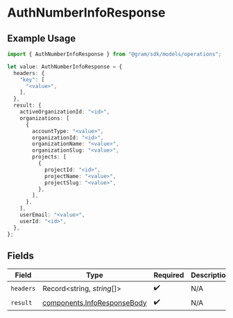 # AuthNumberInfoResponse

## Example Usage

```typescript
import { AuthNumberInfoResponse } from "@gram/sdk/models/operations";

let value: AuthNumberInfoResponse = {
  headers: {
    "key": [
      "<value>",
    ],
  },
  result: {
    activeOrganizationId: "<id>",
    organizations: [
      {
        accountType: "<value>",
        organizationId: "<id>",
        organizationName: "<value>",
        organizationSlug: "<value>",
        projects: [
          {
            projectId: "<id>",
            projectName: "<value>",
            projectSlug: "<value>",
          },
        ],
      },
    ],
    userEmail: "<value>",
    userId: "<id>",
  },
};
```

## Fields

| Field                                                                      | Type                                                                       | Required                                                                   | Description                                                                |
| -------------------------------------------------------------------------- | -------------------------------------------------------------------------- | -------------------------------------------------------------------------- | -------------------------------------------------------------------------- |
| `headers`                                                                  | Record<string, *string*[]>                                                 | :heavy_check_mark:                                                         | N/A                                                                        |
| `result`                                                                   | [components.InfoResponseBody](../../models/components/inforesponsebody.md) | :heavy_check_mark:                                                         | N/A                                                                        |
